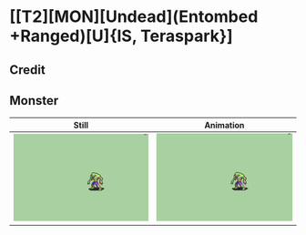 # [\[T2\]\[MON\]\[Undead\]\(Entombed +Ranged\)\[U\]{IS, Teraspark}]

## Credit


	
## Monster

| Still | Animation |
| :---: | :-------: |
| ![Monster still](./Monster_000.png) | ![Monster animation](./Monster.gif) |
